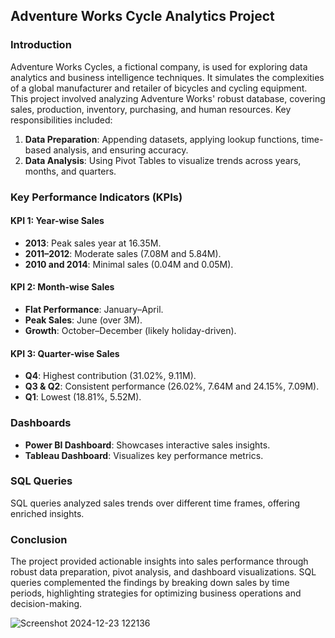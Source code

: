## Adventure Works Cycle Analytics Project

### **Introduction**
Adventure Works Cycles, a fictional company, is used for exploring data analytics and business intelligence techniques. It simulates the complexities of a global manufacturer and retailer of bicycles and cycling equipment. This project involved analyzing Adventure Works' robust database, covering sales, production, inventory, purchasing, and human resources. Key responsibilities included:
1. **Data Preparation**: Appending datasets, applying lookup functions, time-based analysis, and ensuring accuracy.
2. **Data Analysis**: Using Pivot Tables to visualize trends across years, months, and quarters.
### **Key Performance Indicators (KPIs)**
#### **KPI 1: Year-wise Sales**
- **2013**: Peak sales year at 16.35M.
- **2011–2012**: Moderate sales (7.08M and 5.84M).
- **2010 and 2014**: Minimal sales (0.04M and 0.05M).
#### **KPI 2: Month-wise Sales**
- **Flat Performance**: January–April.
- **Peak Sales**: June (over 3M).
- **Growth**: October–December (likely holiday-driven).
#### **KPI 3: Quarter-wise Sales**
- **Q4**: Highest contribution (31.02%, 9.11M).
- **Q3 & Q2**: Consistent performance (26.02%, 7.64M and 24.15%, 7.09M).
- **Q1**: Lowest (18.81%, 5.52M).
  
### **Dashboards**
- **Power BI Dashboard**: Showcases interactive sales insights.
- **Tableau Dashboard**: Visualizes key performance metrics.
### **SQL Queries**
SQL queries analyzed sales trends over different time frames, offering enriched insights.
### **Conclusion**
The project provided actionable insights into sales performance through robust data preparation, pivot analysis, and dashboard visualizations. SQL queries complemented the findings by breaking down sales by time periods, highlighting strategies for optimizing business operations and decision-making.

![Screenshot 2024-12-23 122136](https://github.com/user-attachments/assets/99246c27-9a44-4f80-b5d7-f086ef77ed85)

